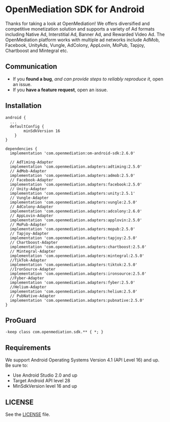 # OpenMediation SDK for Android
Thanks for taking a look at OpenMediation! We offers diversified and competitive monetization solution and supports a variety of Ad formats including Native Ad, Interstitial Ad, Banner Ad, and Rewarded Video Ad. The OpenMediation platform works with multiple ad networks include AdMob, Facebook, UnityAds, Vungle, AdColony, AppLovin, MoPub, Tapjoy, Chartboost and Mintegral etc.

## Communication

- If you **found a bug**, _and can provide steps to reliably reproduce it_, open an issue.
- If you **have a feature request**, open an issue.

## Installation

```
android {
  ...
  defaultConfig {
        minSdkVersion 16
    }
}

dependencies {
  implementation 'com.openmediation:om-android-sdk:2.6.0'

  // AdTiming-Adapter
  implementation 'com.openmediation.adapters:adtiming:2.5.0'
  // AdMob-Adapter
  implementation 'com.openmediation.adapters:admob:2.5.0'
  // Facebook-Adapter
  implementation 'com.openmediation.adapters:facebook:2.5.0'
  // Unity-Adapter
  implementation 'com.openmediation.adapters:unity:2.5.1'
  // Vungle-Adapter
  implementation 'com.openmediation.adapters:vungle:2.5.0'
  // AdColony-Adapter
  implementation 'com.openmediation.adapters:adcolony:2.6.0'
  // AppLovin-Adapter
  implementation 'com.openmediation.adapters:applovin:2.5.0'
  // MoPub-Adapter
  implementation 'com.openmediation.adapters:mopub:2.5.0'
  // Tapjoy-Adapter
  implementation 'com.openmediation.adapters:tapjoy:2.5.0'
  // Chartboost-Adapter
  implementation 'com.openmediation.adapters:chartboost:2.5.0'
  // Mintegral-Adapter
  implementation 'com.openmediation.adapters:mintegral:2.5.0'
  //TikTok-Adapter
  implementation 'com.openmediation.adapters:tiktok:2.5.0'
  //IronSource-Adapter
  implementation 'com.openmediation.adapters:ironsource:2.5.0'
  //Fyber-Adapter
  implementation 'com.openmediation.adapters:fyber:2.5.0'
  //Helium-Adapter
  implementation 'com.openmediation.adapters:helium:2.5.0'
  // PubNative-Adapter
  implementation 'com.openmediation.adapters:pubnative:2.5.0'
}
```

## ProGuard
```
-keep class com.openmediation.sdk.** { *; }
```

## Requirements
We support Android Operating Systems Version 4.1 (API Level 16) and up. Be sure to:

- Use Android Studio 2.0 and up
- Target Android API level 28
- MinSdkVersion level 16 and up

## LICENSE
See the [LICENSE](LICENSE) file.


